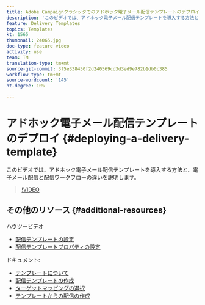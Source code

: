 ```yaml
---
title: Adobe Campaignクラシックでのアドホック電子メール配信テンプレートのデプロイ
description: 'このビデオでは、アドホック電子メール配信テンプレートを導入する方法と、電子メール配信と配信ワークフローの違いを説明します。 '
feature: Delivery Templates
topics: Templates
kt: 1565
thumbnail: 24065.jpg
doc-type: feature video
activity: use
team: TM
translation-type: tm+mt
source-git-commit: 3f5e338450f2d240569cd3d3ed9e782b1db0c385
workflow-type: tm+mt
source-wordcount: '145'
ht-degree: 10%

---
```



# アドホック電子メール配信テンプレートのデプロイ {#deploying-a-delivery-template}

このビデオでは、アドホック電子メール配信テンプレートを導入する方法と、電子メール配信と配信ワークフローの違いを説明します。

>[!VIDEO](https://video.tv.adobe.com/v/24065?quality=12)

## その他のリソース {#additional-resources}

ハウツービデオ
* [配信テンプレートの設定](/help/acc/sending-messages/using-delivery-templates/configuring-a-delivery-template.md)
* [配信テンプレートプロパティの設定](/help/acc/sending-messages/using-delivery-templates/setting-delivery-template-properties.md)

ドキュメント:

* [テンプレートについて](https://docs.campaign.adobe.com/doc/AC/en/DLV_Using_delivery_templates_About_templates.html)
* [配信テンプレートの作成](https://docs.campaign.adobe.com/doc/AC/en/DLV_Using_delivery_templates_Creating_a_delivery_template.html)
* [ターゲットマッピングの選択](https://docs.campaign.adobe.com/doc/AC/en/DLV_Using_delivery_templates_Selecting_a_target_mapping.html)
* [テンプレートからの配信の作成](https://docs.campaign.adobe.com/doc/AC/en/DLV_Using_delivery_templates_Creating_a_delivery_from_a_template.html)
